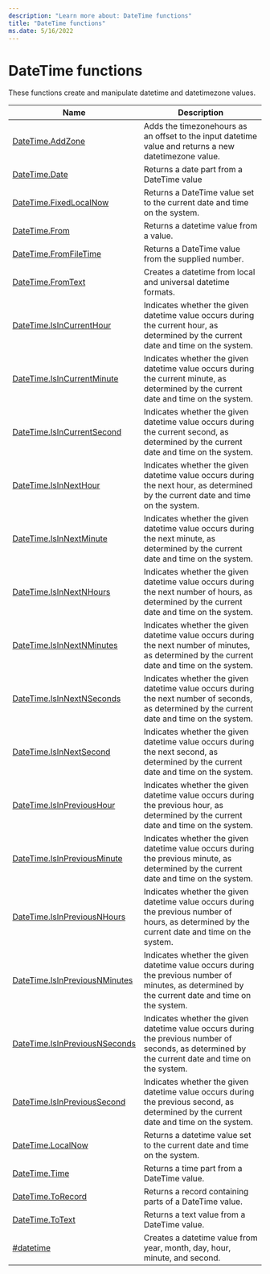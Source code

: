 ```yaml
---
description: "Learn more about: DateTime functions"
title: "DateTime functions"
ms.date: 5/16/2022
---
```

# DateTime functions

These functions create and manipulate datetime and datetimezone values.

|Name|Description|
|------------|---------------|
|[DateTime.AddZone](datetime-addzone.md)|Adds the timezonehours as an offset to the input datetime value and returns a new datetimezone value.|
|[DateTime.Date](datetime-date.md)|Returns a date part from a DateTime value|
|[DateTime.FixedLocalNow](datetime-fixedlocalnow.md)|Returns a DateTime value set to the current date and time on the system.|
|[DateTime.From](datetime-from.md)|Returns a datetime value from a value.|
|[DateTime.FromFileTime](datetime-fromfiletime.md)|Returns a DateTime value from the supplied number.|
|[DateTime.FromText](datetime-fromtext.md)|Creates a datetime from local and universal datetime formats.|
|[DateTime.IsInCurrentHour](datetime-isincurrenthour.md)|Indicates whether the given datetime value occurs during the current hour, as determined by the current date and time on the system.|
|[DateTime.IsInCurrentMinute](datetime-isincurrentminute.md)|Indicates whether the given datetime value occurs during the current minute, as determined by the current date and time on the system.|
|[DateTime.IsInCurrentSecond](datetime-isincurrentsecond.md)|Indicates whether the given datetime value occurs during the current second, as determined by the current date and time on the system.|
|[DateTime.IsInNextHour](datetime-isinnexthour.md)|Indicates whether the given datetime value occurs during the next hour, as determined by the current date and time on the system.|
|[DateTime.IsInNextMinute](datetime-isinnextminute.md)|Indicates whether the given datetime value occurs during the next minute, as determined by the current date and time on the system.|
|[DateTime.IsInNextNHours](datetime-isinnextnhours.md)|Indicates whether the given datetime value occurs during the next number of hours, as determined by the current date and time on the system.|
|[DateTime.IsInNextNMinutes](datetime-isinnextnminutes.md)|Indicates whether the given datetime value occurs during the next number of minutes, as determined by the current date and time on the system.|
|[DateTime.IsInNextNSeconds](datetime-isinnextnseconds.md)|Indicates whether the given datetime value occurs during the next number of seconds, as determined by the current date and time on the system.|
|[DateTime.IsInNextSecond](datetime-isinnextsecond.md)|Indicates whether the given datetime value occurs during the next second, as determined by the current date and time on the system.|
|[DateTime.IsInPreviousHour](datetime-isinprevioushour.md)|Indicates whether the given datetime value occurs during the previous hour, as determined by the current date and time on the system.|
|[DateTime.IsInPreviousMinute](datetime-isinpreviousminute.md)|Indicates whether the given datetime value occurs during the previous minute, as determined by the current date and time on the system.|
|[DateTime.IsInPreviousNHours](datetime-isinpreviousnhours.md)|Indicates whether the given datetime value occurs during the previous number of hours, as determined by the current date and time on the system.|
|[DateTime.IsInPreviousNMinutes](datetime-isinpreviousnminutes.md)|Indicates whether the given datetime value occurs during the previous number of minutes, as determined by the current date and time on the system.|
|[DateTime.IsInPreviousNSeconds](datetime-isinpreviousnseconds.md)|Indicates whether the given datetime value occurs during the previous number of seconds, as determined by the current date and time on the system.|
|[DateTime.IsInPreviousSecond](datetime-isinprevioussecond.md)|Indicates whether the given datetime value occurs during the previous second, as determined by the current date and time on the system.|
|[DateTime.LocalNow](datetime-localnow.md)|Returns a datetime value set to the current date and time on the system.|
|[DateTime.Time](datetime-time.md)|Returns a time part from a DateTime value.|
|[DateTime.ToRecord](datetime-torecord.md)|Returns a record containing parts of a DateTime value.|
|[DateTime.ToText](datetime-totext.md)|Returns a text value from a DateTime value.|
|[#datetime](sharpdatetime.md)|Creates a datetime value from year, month, day, hour, minute, and second.|
